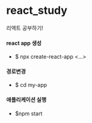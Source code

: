 # react_study
리액트 공부하기!

#### react app 생성
- $ npx create-react-app <...>
#### 경로변경
- $ cd my-app
#### 애플리케이션 실행
- $npm start
